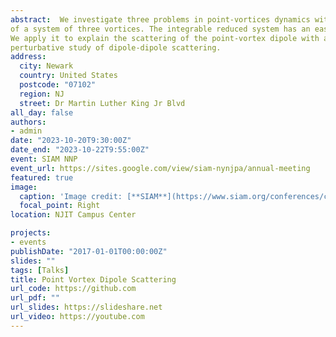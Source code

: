 ```yaml
---
abstract:  We investigate three problems in point-vortices dynamics within a two-dimensional, inviscid, incompressible fluid. We derive a new reduction
of a system of three vortices. The integrable reduced system has an easily visualized phase plane that illuminates the dynamics.
We apply it to explain the scattering of the point-vortex dipole with a third vortex in two cases. We then add a fourth vortex and use the reduced dynamics of the three-vortex system as the basis for the
perturbative study of dipole-dipole scattering.
address:
  city: Newark
  country: United States
  postcode: "07102"
  region: NJ
  street: Dr Martin Luther King Jr Blvd
all_day: false
authors:
- admin
date: "2023-10-20T9:30:00Z"
date_end: "2023-10-22T9:55:00Z"
event: SIAM NNP
event_url: https://sites.google.com/view/siam-nynjpa/annual-meeting
featured: true
image:
  caption: 'Image credit: [**SIAM**](https://www.siam.org/conferences/cm/conference/nwcs24)'
  focal_point: Right
location: NJIT Campus Center

projects:
- events
publishDate: "2017-01-01T00:00:00Z"
slides: ""
tags: [Talks]
title: Point Vortex Dipole Scattering
url_code: https://github.com
url_pdf: ""
url_slides: https://slideshare.net
url_video: https://youtube.com
---
```



